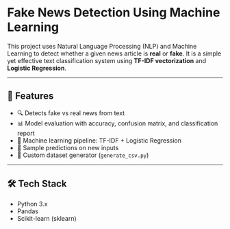 # Fake News Detection Using Machine Learning

This project uses Natural Language Processing (NLP) and Machine Learning to detect whether a given news article is **real** or **fake**. It is a simple yet effective text classification system using **TF-IDF vectorization** and **Logistic Regression**.

---

## 🚀 Features

- 🔍 Detects fake vs real news from text
- 📊 Model evaluation with accuracy, confusion matrix, and classification report
- 🧠 Machine learning pipeline: TF-IDF + Logistic Regression
- 🧪 Sample predictions on new inputs
- 💾 Custom dataset generator (`generate_csv.py`)

---

## 🛠️ Tech Stack

- Python 3.x
- Pandas
- Scikit-learn (sklearn)


